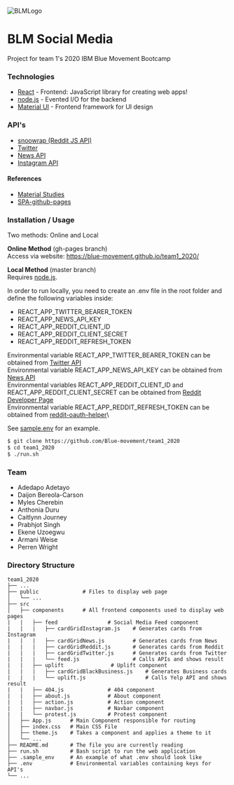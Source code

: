 ![BLMLogo](https://i.imgur.com/0W05r6c.png)

# BLM Social Media
Project for team 1's 2020 IBM Blue Movement Bootcamp


### Technologies
* [React](https://reactjs.org/) - Frontend: JavaScript library for creating web apps!
* [node.js](http://nodejs.org) - Evented I/O for the backend
* [Material UI](https://material-ui.com/) - Frontend framework for UI design

### API's
* [snoowrap (Reddit JS API)](https://github.com/not-an-aardvark/snoowrap)
* [Twitter](https://developer.twitter.com/en/docs)
* [News API](https://newsapi.org/)
* [Instagram API](https://www.instagram.com/developer/)

#### References
* [Material Studies](https://material.io/design/material-studies/about-our-material-studies.html)
* [SPA-github-pages](https://github.com/rafgraph/spa-github-pages)


### Installation / Usage
Two methods: Online and Local

**Online Method** (gh-pages branch)\
Access via website: https://blue-movement.github.io/team1_2020/

**Local Method** (master branch)\
Requires [node.js](https://nodejs.org/).

In order to run locally, you need to create an .env file in the root folder and define the following variables inside:
* REACT_APP_TWITTER_BEARER_TOKEN
* REACT_APP_NEWS_API_KEY
* REACT_APP_REDDIT_CLIENT_ID
* REACT_APP_REDDIT_CLIENT_SECRET
* REACT_APP_REDDIT_REFRESH_TOKEN

Environmental variable REACT_APP_TWITTER_BEARER_TOKEN can be obtained from [Twitter API](https://developer.twitter.com/en/docs/basics/authentication/oauth-2-0/bearer-tokens)\
Environmental variable REACT_APP_NEWS_API_KEY can be obtained from [News API](https://www.newsapi.org/)\
Environmental variables REACT_APP_REDDIT_CLIENT_ID and REACT_APP_REDDIT_CLIENT_SECRET can be obtained from [Reddit Developer Page](https://www.reddit.com/prefs/apps)\
Environmental variable REACT_APP_REDDIT_REFRESH_TOKEN can be obtained from [reddit-oauth-helper](https://github.com/not-an-aardvark/reddit-oauth-helper)\

See [sample.env](https://github.com/Blue-movement/team1_2020/blob/master/.sample_env) for an example.

```sh
$ git clone https://github.com/Blue-movement/team1_2020
$ cd team1_2020
$ ./run.sh
```


### Team
* Adedapo Adetayo
* Daijon Bereola-Carson
* Myles Cherebin
* Anthonia Duru
* Caitlynn Journey
* Prabhjot Singh
* Ekene Uzoegwu
* Armani Weise
* Perren Wright


### Directory Structure
    team1_2020
    ├── ...
    ├── public              # Files to display web page
    │   └── ...
    ├── src
    │   ├── components      # All frontend components used to display web pages 
    |   |   ├── feed                # Social Media Feed component
    |   |   |   ├── cardGridInstagram.js    # Generates cards from Instagram
    |   |   |   ├── cardGridNews.js         # Generates cards from News
    |   |   |   ├── cardGridReddit.js       # Generates cards from Reddit
    |   |   |   ├── cardGridTwitter.js      # Generates cards from Twitter
    |   |   |   └── feed.js                 # Calls APIs and shows result
    |   |   ├── uplift               # Uplift component
    |   |   |   ├── cardGridBlackBusiness.js    # Generates Business cards
    |   |   |   └── uplift.js                   # Calls Yelp API and shows result
    |   |   ├── 404.js              # 404 component
    |   |   ├── about.js            # About component
    |   |   ├── action.js           # Action component
    |   |   ├── navbar.js           # Navbar component
    |   |   └── protest.js          # Protest component
    │   ├── App.js      # Main Component responsible for routing
    │   ├── index.css   # Main CSS File
    │   ├── theme.js    # Takes a component and applies a theme to it
    │   └── ...
    ├── README.md       # The file you are currently reading
    ├── run.sh          # Bash script to run the web application
    ├── .sample_env     # An example of what .env should look like
    ├── .env            # Environmental variables containing keys for API's
    └── ...

